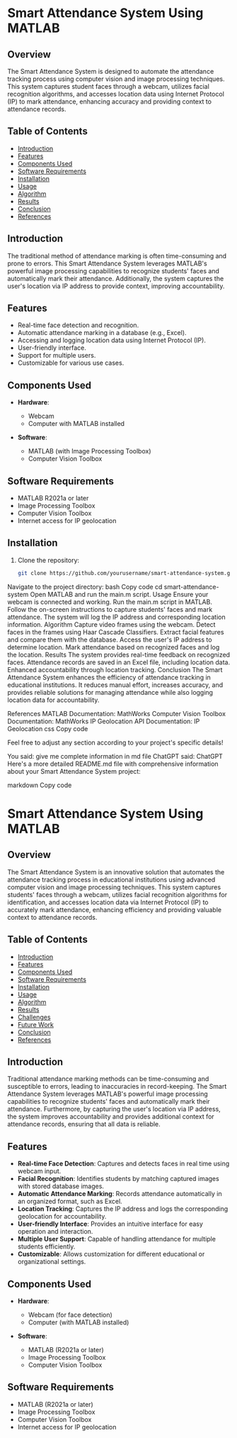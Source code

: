 # Smart Attendance System Using MATLAB

## Overview
The Smart Attendance System is designed to automate the attendance tracking process using computer vision and image processing techniques. This system captures student faces through a webcam, utilizes facial recognition algorithms, and accesses location data using Internet Protocol (IP) to mark attendance, enhancing accuracy and providing context to attendance records.

## Table of Contents
- [Introduction](#introduction)
- [Features](#features)
- [Components Used](#components-used)
- [Software Requirements](#software-requirements)
- [Installation](#installation)
- [Usage](#usage)
- [Algorithm](#algorithm)
- [Results](#results)
- [Conclusion](#conclusion)
- [References](#references)

## Introduction
The traditional method of attendance marking is often time-consuming and prone to errors. This Smart Attendance System leverages MATLAB's powerful image processing capabilities to recognize students' faces and automatically mark their attendance. Additionally, the system captures the user's location via IP address to provide context, improving accountability.

## Features
- Real-time face detection and recognition.
- Automatic attendance marking in a database (e.g., Excel).
- Accessing and logging location data using Internet Protocol (IP).
- User-friendly interface.
- Support for multiple users.
- Customizable for various use cases.

## Components Used
- **Hardware**: 
  - Webcam
  - Computer with MATLAB installed

- **Software**: 
  - MATLAB (with Image Processing Toolbox)
  - Computer Vision Toolbox

## Software Requirements
- MATLAB R2021a or later
- Image Processing Toolbox
- Computer Vision Toolbox
- Internet access for IP geolocation

## Installation
1. Clone the repository:
   ```bash
   git clone https://github.com/yourusername/smart-attendance-system.git
Navigate to the project directory:
bash
Copy code
cd smart-attendance-system
Open MATLAB and run the main.m script.
Usage
Ensure your webcam is connected and working.
Run the main.m script in MATLAB.
Follow the on-screen instructions to capture students' faces and mark attendance.
The system will log the IP address and corresponding location information.
Algorithm
Capture video frames using the webcam.
Detect faces in the frames using Haar Cascade Classifiers.
Extract facial features and compare them with the database.
Access the user's IP address to determine location.
Mark attendance based on recognized faces and log the location.
Results
The system provides real-time feedback on recognized faces.
Attendance records are saved in an Excel file, including location data.
Enhanced accountability through location tracking.
Conclusion
The Smart Attendance System enhances the efficiency of attendance tracking in educational institutions. It reduces manual effort, increases accuracy, and provides reliable solutions for managing attendance while also logging location data for accountability.

References
MATLAB Documentation: MathWorks
Computer Vision Toolbox Documentation: MathWorks
IP Geolocation API Documentation: IP Geolocation
css
Copy code

Feel free to adjust any section according to your project's specific details!





You said:
give me complete information in md file
ChatGPT said:
ChatGPT
Here's a more detailed README.md file with comprehensive information about your Smart Attendance System project:

markdown
Copy code
# Smart Attendance System Using MATLAB

## Overview
The Smart Attendance System is an innovative solution that automates the attendance tracking process in educational institutions using advanced computer vision and image processing techniques. This system captures students' faces through a webcam, utilizes facial recognition algorithms for identification, and accesses location data via Internet Protocol (IP) to accurately mark attendance, enhancing efficiency and providing valuable context to attendance records.

## Table of Contents
- [Introduction](#introduction)
- [Features](#features)
- [Components Used](#components-used)
- [Software Requirements](#software-requirements)
- [Installation](#installation)
- [Usage](#usage)
- [Algorithm](#algorithm)
- [Results](#results)
- [Challenges](#challenges)
- [Future Work](#future-work)
- [Conclusion](#conclusion)
- [References](#references)

## Introduction
Traditional attendance marking methods can be time-consuming and susceptible to errors, leading to inaccuracies in record-keeping. The Smart Attendance System leverages MATLAB's powerful image processing capabilities to recognize students' faces and automatically mark their attendance. Furthermore, by capturing the user's location via IP address, the system improves accountability and provides additional context for attendance records, ensuring that all data is reliable.

## Features
- **Real-time Face Detection**: Captures and detects faces in real time using webcam input.
- **Facial Recognition**: Identifies students by matching captured images with stored database images.
- **Automatic Attendance Marking**: Records attendance automatically in an organized format, such as Excel.
- **Location Tracking**: Captures the IP address and logs the corresponding geolocation for accountability.
- **User-friendly Interface**: Provides an intuitive interface for easy operation and interaction.
- **Multiple User Support**: Capable of handling attendance for multiple students efficiently.
- **Customizable**: Allows customization for different educational or organizational settings.

## Components Used
- **Hardware**: 
  - Webcam (for face detection)
  - Computer (with MATLAB installed)

- **Software**: 
  - MATLAB (R2021a or later)
  - Image Processing Toolbox
  - Computer Vision Toolbox

## Software Requirements
- MATLAB (R2021a or later)
- Image Processing Toolbox
- Computer Vision Toolbox
- Internet access for IP geolocation


